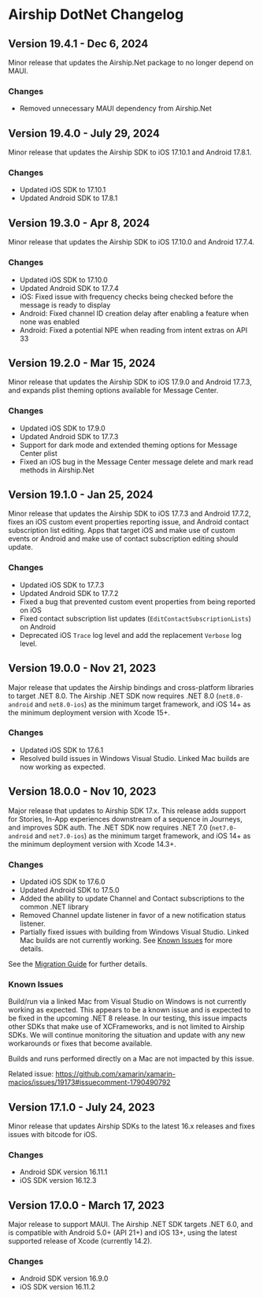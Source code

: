 # Airship DotNet Changelog

## Version 19.4.1 - Dec 6, 2024
Minor release that updates the Airship.Net package to no longer depend on MAUI.

### Changes
- Removed unnecessary MAUI dependency from Airship.Net

## Version 19.4.0 - July 29, 2024
Minor release that updates the Airship SDK to iOS 17.10.1 and Android 17.8.1.

### Changes
- Updated iOS SDK to 17.10.1
- Updated Android SDK to 17.8.1

## Version 19.3.0 - Apr 8, 2024
Minor release that updates the Airship SDK to iOS 17.10.0 and Android 17.7.4.

### Changes
- Updated iOS SDK to 17.10.0
- Updated Android SDK to 17.7.4
- iOS: Fixed issue with frequency checks being checked before the message is ready to display
- Android: Fixed channel ID creation delay after enabling a feature when none was enabled
- Android: Fixed a potential NPE when reading from intent extras on API 33

## Version 19.2.0 - Mar 15, 2024
Minor release that updates the Airship SDK to iOS 17.9.0 and Android 17.7.3, and expands plist theming options available for Message Center.

### Changes
- Updated iOS SDK to 17.9.0
- Updated Android SDK to 17.7.3
- Support for dark mode and extended theming options for Message Center plist
- Fixed an iOS bug in the Message Center message delete and mark read methods in Airship.Net

## Version 19.1.0 - Jan 25, 2024
Minor release that updates the Airship SDK to iOS 17.7.3 and Android 17.7.2, fixes an iOS custom event properties reporting issue, and Android contact subscription list editing. Apps that target iOS and make use of custom events or Android and make use of contact subscription editing should update.

### Changes
- Updated iOS SDK to 17.7.3
- Updated Android SDK to 17.7.2
- Fixed a bug that prevented custom event properties from being reported on iOS
- Fixed contact subscription list updates (`EditContactSubscriptionLists`) on Android
- Deprecated iOS `Trace` log level and add the replacement `Verbose` log level.

## Version 19.0.0 - Nov 21, 2023
Major release that updates the Airship bindings and cross-platform libraries to target .NET 8.0. The Airship .NET SDK now requires .NET 8.0 (`net8.0-android` and `net8.0-ios`) as the minimum target framework, and iOS 14+ as the minimum deployment version with Xcode 15+.

### Changes
- Updated iOS SDK to 17.6.1
- Resolved build issues in Windows Visual Studio. Linked Mac builds are now working as expected.

## Version 18.0.0 - Nov 10, 2023
Major release that updates to Airship SDK 17.x. This release adds support for Stories, In-App experiences downstream of a sequence in Journeys, and improves SDK auth. The .NET SDK now requires .NET 7.0 (`net7.0-android` and `net7.0-ios`) as the minimum target framework, and iOS 14+ as the minimum deployment version with Xcode 14.3+.

### Changes
- Updated iOS SDK to 17.6.0
- Updated Android SDK to 17.5.0
- Added the ability to update Channel and Contact subscriptions to the common .NET library
- Removed Channel update listener in favor of a new notification status listener.
- Partially fixed issues with building from Windows Visual Studio. Linked Mac builds are not currently working. See [Known Issues](#known-issues) for more details.

See the [Migration Guide](https://github.com/urbanairship/airship-dotnet/tree/main/MIGRATION.md) for further details.

### Known Issues
Build/run via a linked Mac from Visual Studio on Windows is not currently working as expected. This appears to be a known issue and is expected to be fixed in the upcoming .NET 8 release. In our testing, this issue impacts other SDKs that make use of XCFrameworks, and is not limited to Airship SDKs. We will continue monitoring the situation and update with any new workarounds or fixes that become available.

Builds and runs performed directly on a Mac are not impacted by this issue.

Related issue: https://github.com/xamarin/xamarin-macios/issues/19173#issuecomment-1790490792

## Version 17.1.0 - July 24, 2023
Minor release that updates Airship SDKs to the latest 16.x releases and fixes issues with bitcode for iOS.

### Changes
- Android SDK version 16.11.1
- iOS SDK version 16.12.3

## Version 17.0.0 - March 17, 2023
Major release to support MAUI. The Airship .NET SDK targets .NET 6.0, and is compatible with
Android 5.0+ (API 21+) and iOS 13+, using the latest supported release of Xcode (currently 14.2).

### Changes
- Android SDK version 16.9.0
- iOS SDK version 16.11.2

